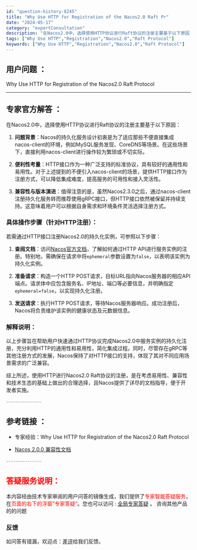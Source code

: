 ```yaml
---
id: "question-history-8245"
title: "Why Use HTTP for Registration of the Nacos2.0 Raft Pr"
date: "2024-05-17"
category: "expertConsultation"
description: "在Nacos2.0中，选择使用HTTP协议进行Raft协议的注册主要基于以下原因：1. **问题背景**：Nacos的持久化服务设计初衷是为了适应那些不便直接集成nacos-client的环境，例如MySQL服务发现、CoreDNS等场景。在这些场景下，直接利用nacos-client进行操作较为繁"
tags: ["Why Use HTTP","Registration","Nacos2.0","Raft Protocol"]
keywords: ["Why Use HTTP","Registration","Nacos2.0","Raft Protocol"]
---
```


## 用户问题 ： 
 Why Use HTTP for Registration of the Nacos2.0 Raft Protocol  

---------------
## 专家官方解答 ：

在Nacos2.0中，选择使用HTTP协议进行Raft协议的注册主要基于以下原因：

1. **问题背景**：Nacos的持久化服务设计初衷是为了适应那些不便直接集成nacos-client的环境，例如MySQL服务发现、CoreDNS等场景。在这些场景下，直接利用nacos-client进行操作较为繁琐或不切实际。

2. **便利性考量**：HTTP接口作为一种广泛支持的标准协议，具有较好的通用性和易用性。对于上述提到的不便引入nacos-client的场景，提供HTTP接口作为注册方式，可以降低集成难度，提高服务的可用性和接入灵活性。

3. **兼容性与版本演进**：值得注意的是，虽然Nacos2.3.0之后，通过nacos-client注册持久化服务转而推荐使用gRPC接口，但HTTP接口依然被保留并持续支持。这意味着用户可以根据自身需求和环境条件灵活选择注册方式。

### 具体操作步骤（针对HTTP注册）：

若需通过HTTP接口注册Nacos2.0的持久化实例，可参照以下步骤：

1. **查阅文档**：访问[Nacos官方文档](https://nacos.io/docs/latest/guide/user/open-api/#2.1)，了解如何通过HTTP API进行服务实例的注册。特别地，需确保在请求中将`ephemeral`参数设置为`false`，以表明该实例为持久化实例。

2. **准备请求**：构造一个HTTP POST请求，目标URL指向Nacos服务器的相应API端点。请求体中应包含服务名、IP地址、端口等必要信息，并明确指定`ephemeral=false`，以实现持久化注册。

3. **发送请求**：执行HTTP POST请求，等待Nacos服务器响应。成功注册后，Nacos将负责维护该实例的健康状态及元数据信息。

### 解释说明：

以上步骤旨在帮助用户快速通过HTTP协议完成Nacos2.0中服务实例的持久化注册，充分利用HTTP的通用性和易用性，简化集成过程。同时，尽管存在gRPC等其他注册方式的发展，Nacos保持了对HTTP接口的支持，体现了其对不同应用场景需求的广泛兼容。

综上所述，使用HTTP进行Nacos2.0 Raft协议的注册，是在考虑易用性、兼容性和技术生态的基础上做出的合理选择，且Nacos提供了详尽的文档指导，便于开发者实施。


<font color="#949494">---------------</font> 


## 参考链接 ：

* 专家经验：Why Use HTTP for Registration of the Nacos2.0 Raft Protocol 
 
 * [Nacos 2.0.0 兼容性文档](https://nacos.io/docs/latest/upgrading/200-compatibility)


 <font color="#949494">---------------</font> 
 


## <font color="#FF0000">答疑服务说明：</font> 

本内容经由技术专家审阅的用户问答的镜像生成，我们提供了<font color="#FF0000">专家智能答疑服务</font>，在<font color="#FF0000">页面的右下的浮窗”专家答疑“</font>。您也可以访问 : [全局专家答疑](https://answer.opensource.alibaba.com/docs/intro) 。 咨询其他产品的的问题

### 反馈
如问答有错漏，欢迎点：[差评](https://ai.nacos.io/user/feedbackByEnhancerGradePOJOID?enhancerGradePOJOId=13596)给我们反馈。
